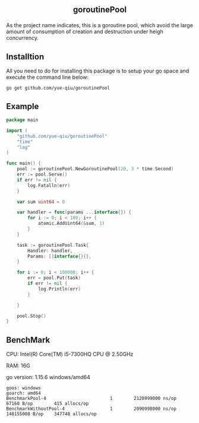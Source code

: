 ## <p align="center">goroutinePool</p>
As the project name indicates, this is a goroutine pool, which avoid the large amount of consumption of creation and destruction under heigh concurrency.

## Installtion

All you need to do for installing this package is to setup your go space and execute the command line below:

```
go get github.com/yue-qiu/goroutinePool
```

## Example

```go
package main

import (
    "github.com/yue-qiu/goroutinePool"
    "time"
    "log"
)

func main() {
    pool := goroutinePool.NewGoroutinePool(20, 3 * time.Second)
    err := pool.Serve()
    if err != nil {
        log.Fatalln(err)
    }

    var sum uint64 = 0

    var handler = func(params ...interface{}) {
        for i := 0; i < 100; i++ {
            atomic.AddUint64(&sum, 1)
        }
    }

    task := goroutinePool.Task{
        Handler: handler,
        Params: []interface{}{},
    }

    for i := 0; i < 100000; i++ {
        err = pool.Put(task)
        if err != nil {
            log.Println(err)
        }

    }

    pool.Stop()
}
```

## BenchMark

CPU: Intel(R) Core(TM) i5-7300HQ CPU @ 2.50GHz

RAM: 16G

go version: 1.15.6 windows/amd64
```
goos: windows
goarch: amd64
BenchmarkPool-4                        1        2120999000 ns/op           67160 B/op        415 allocs/op
BenchmarkWithoutPool-4                 1        2090998000 ns/op        148155008 B/op    347748 allocs/op
```
